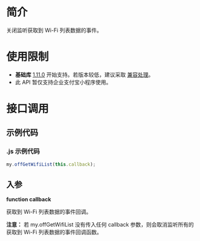 # 简介

关闭监听获取到 Wi-Fi 列表数据的事件。

# 使用限制

- **基础库** [1.11.0](https://opendocs.alipay.com/mini/framework/compatibility) 开始支持。若版本较低，建议采取 [兼容处理](https://opendocs.alipay.com/mini/framework/compatibility)。
- 此 API 暂仅支持企业支付宝小程序使用。

# 接口调用

## 示例代码

### .js 示例代码

```javascript
my.offGetWifiList(this.callback);
```

## 入参

**function callback**

获取到 Wi-Fi 列表数据的事件回调。

**注意：** 若 my.offGetWifiList 没有传入任何 callback 参数，则会取消监听所有的获取到 Wi-Fi 列表数据的事件回调函数。
